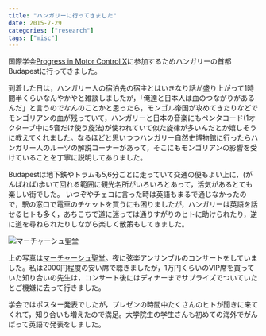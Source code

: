```yaml
---
title: "ハンガリーに行ってきました"
date: 2015-7-29
categories: ["research"]
tags: ["misc"]
---
```


国際学会[Progress in Motor Control X](http://www.pmc2015.org/)に参加するためハンガリーの首都Budapestに行ってきました。

到着した日は，ハンガリー人の宿泊先の宿主とはいきなり話が盛り上がって1時間半くらいなんやかやと雑談しましたが，「俺達と日本人は血のつながりがあるんだ」と言うのでなんのことかと思ったら，モンゴル帝国が攻めてきたりなどでモンゴリアンの血が残っていて，ハンガリーと日本の音楽にもペンタコード(1オクターブ中に5音だけ使う旋法)が使われていて似た旋律が多いんだとか嬉しそうに教えてくれました。なるほどと思いつつハンガリー自然史博物館に行ったらハンガリー人のルーツの解説コーナーがあって，そこにもモンゴリアンの影響を受けていることを丁寧に説明してありました。

Budapestは地下鉄やトラムも5,6分ごとに走っていて交通の便もよい上に，(がんばれば)歩いて回れる範囲に観光名所がいろいろとあって，活気があるとても楽しい街でした。
いつぞやチェコに言った時は英語もまるで通じなかったので，駅の窓口で電車のチケットを買うにも困りましたが，ハンガリーは英語を話せるヒトも多く，あちこちで道に迷っては通りすがりのヒトに助けられたり，逆に道を尋ねられたりしながら楽しく散策もしてきました。

![マーチャーシュ聖堂](DSC06474.jpg)

上の写真は[マーチャーシュ聖堂](https://ja.wikipedia.org/wiki/%E3%83%9E%E3%83%BC%E3%83%81%E3%83%A3%E3%83%BC%E3%82%B7%E3%83%A5%E8%81%96%E5%A0%82)。夜に弦楽アンサンブルのコンサートをしていました。私は2000円程度の安い席で聴きましたが，1万円くらいのVIP席を買っていた知り合いの先生は，コンサート後にはディナーまでサプライズでついていたとご機嫌に去って行きました。

学会ではポスター発表でしたが，プレゼンの時間中たくさんのヒトが聞きに来てくれて，知り合いも増えたので満足。大学院生の学生さんも初めての海外でがんばって英語で発表をしました。
